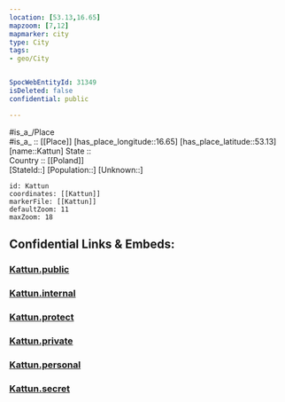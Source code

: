 ```yaml
---
location: [53.13,16.65] 
mapzoom: [7,12] 
mapmarker: city 
type: City
tags:
- geo/City


SpocWebEntityId: 31349
isDeleted: false
confidential: public

---
```

#is_a_/Place  
#is_a_ :: [[Place]] 
[has_place_longitude::16.65] 
[has_place_latitude::53.13] 
[name::Kattun] 
State ::  
Country :: [[Poland]]  
[StateId::] 
[Population::] 
[Unknown::] 


```leaflet
id: Kattun
coordinates: [[Kattun]] 
markerFile: [[Kattun]] 
defaultZoom: 11 
maxZoom: 18
```


## Confidential Links & Embeds: 

### [Kattun.public](/_public/\Earth\Continent\Europe\Europe~East\Poland\Provinces~Poland\Greater_Poland\CityKattun.public.md) 

### [Kattun.internal](/_internal/\Earth\Continent\Europe\Europe~East\Poland\Provinces~Poland\Greater_Poland\CityKattun.internal.md) 

### [Kattun.protect](/_protect/\Earth\Continent\Europe\Europe~East\Poland\Provinces~Poland\Greater_Poland\CityKattun.protect.md) 

### [Kattun.private](/_private/\Earth\Continent\Europe\Europe~East\Poland\Provinces~Poland\Greater_Poland\CityKattun.private.md) 

### [Kattun.personal](/_personal/\Earth\Continent\Europe\Europe~East\Poland\Provinces~Poland\Greater_Poland\CityKattun.personal.md) 

### [Kattun.secret](/_secret/\Earth\Continent\Europe\Europe~East\Poland\Provinces~Poland\Greater_Poland\CityKattun.secret.md)

